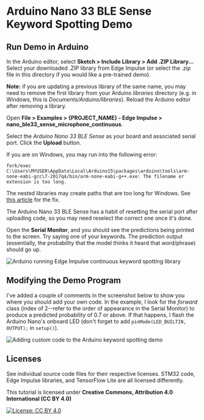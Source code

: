 # Arduino Nano 33 BLE Sense Keyword Spotting Demo

## Run Demo in Arduino

In the Arduino editor, select **Sketch > Include Library > Add .ZIP Library...** Select your downloaded .ZIP library from Edge Impulse (or select the .zip file in this directory if you would like a pre-trained demo).

**Note:** if you are updating a previous library of the same name, you may need to remove the first library from your Arduino *libraries* directory (e.g. in Windows, this is *Documents/Arduino/libraries*). Reload the Arduino editor after removing a library.

Open **File > Examples > {PROJECT_NAME} - Edge Impulse > nano_ble33_sense_microphone_continuous**.

Select the *Arduino Nano 33 BLE Sense* as your board and associated serial port. Click the **Upload** button.

If you are on Windows, you may run into the following error:

```
fork/exec C:\Users\MYUSER\AppData\Local\Arduino15\packages\arduino\tools\arm-none-eabi-gcc\7-2017q4/bin/arm-none-eabi-g++.exe: The filename or extension is too long.
```

The nested libraries may create paths that are too long for Windows. See [this article](https://docs.edgeimpulse.com/docs/running-your-impulse-arduino#code-compiling-fails-under-windows-os) for the fix.

The Arduino Nano 33 BLE Sense has a habit of resetting the serial port after uploading code, so you may need reselect the correct one once it's done.

Open the **Serial Monitor**, and you should see the predictions being printed to the screen. Try saying one of your keywords. The prediction output (essentially, the probability that the model thinks it heard that word/phrase) should go up.

![Arduino running Edge Impulse continuous keyword spotting library](https://raw.githubusercontent.com/ShawnHymel/ei-keyword-spotting/master/images/screen-arduino-serial-monitor.png)

## Modifying the Demo Program

I've added a couple of comments in the screenshot below to show you where you should add your own code. In the example, I look for the *forward* class (index of 2--refer to the order of appearance in the Serial Monitor) to produce a predicted probability of 0.7 or above. If that happens, I flash the Arduino Nano's onboard LED (don't forget to add `pinMode(LED_BUILTIN, OUTPUT);` in `setup()`).

![Adding custom code to the Arduino keyword spotting demo](https://raw.githubusercontent.com/ShawnHymel/ei-keyword-spotting/master/images/screen-arduino-custom-code.png)

## Licenses

See individual source code files for their respective licenses. STM32 code, Edge Impulse libraries, and TensorFlow Lite are all licensed differently.

This tutorial is licensed under **Creative Commons, Attribution 4.0 International (CC BY 4.0)**

[![License: CC BY 4.0](https://licensebuttons.net/l/by/4.0/80x15.png)](https://creativecommons.org/licenses/by/4.0/)

